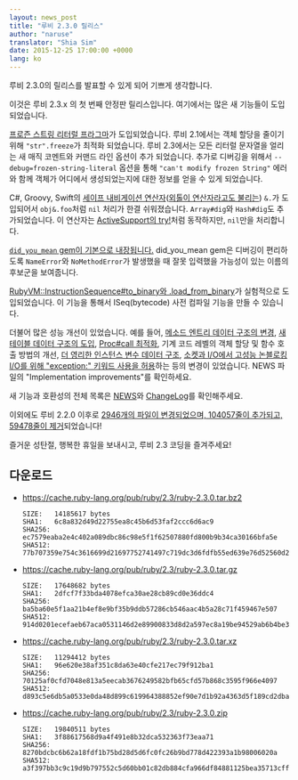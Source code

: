 ```yaml
---
layout: news_post
title: "루비 2.3.0 릴리스"
author: "naruse"
translator: "Shia Sim"
date: 2015-12-25 17:00:00 +0000
lang: ko
---
```


루비 2.3.0의 릴리스를 발표할 수 있게 되어 기쁘게 생각합니다.

이것은 루비 2.3.x 의 첫 번째 안정판 릴리스입니다.
여기에서는 많은 새 기능들이 도입되었습니다.

[프로즌 스트링 리터럴 프라그마](https://bugs.ruby-lang.org/issues/11473)가
도입되었습니다. 루비 2.1에서는 객체 할당을 줄이기 위해 `"str".freeze`가 최적화 되었습니다.
루비 2.3에서는 모든 리터럴 문자열을 얼리는 새 매직 코멘트와 커맨드 라인 옵션이 추가 되었습니다.
추가로 디버깅을 위해서 `--debug=frozen-string-literal` 옵션을 통해 `"can't modify frozen String"` 에러와 함께 객체가 어디에서 생성되었는지에 대한 정보를 얻을 수 있게 되었습니다.

C#, Groovy, Swift의 [세이프 내비게이션 연산자](https://bugs.ruby-lang.org/issues/11537)([외톨이 연산자라고도 불리는](https://instagram.com/p/-M9l6mRPLR/)) `&.`가 도입되어서 `obj&.foo`처럼 `nil` 처리가 한결 쉬워졌습니다. `Array#dig`와 `Hash#dig`도 추가되었습니다. 이 연산자는 [ActiveSupport의 try!](http://api.rubyonrails.org/v4.2.5/classes/Object.html#method-i-try-21)처럼 동작하지만, `nil`만을 처리합니다.

[`did_you_mean` gem이 기본으로 내장됩니다.](https://bugs.ruby-lang.org/issues/11252) did_you_mean gem은 디버깅이 편리하도록 `NameError`와 `NoMethodError`가 발생했을 때 잘못 입력했을 가능성이 있는 이름의 후보군을 보여줍니다.

[RubyVM::InstructionSequence#to_binary와 .load_from_binary](https://bugs.ruby-lang.org/issues/11788)가 실험적으로 도입되었습니다. 이 기능을 통해서 ISeq(bytecode) 사전 컴파일 기능을 만들 수 있습니다.

더불어 많은 성능 개선이 있었습니다. 예를 들어, [메소드 엔트리 데이터 구조의 변경](https://bugs.ruby-lang.org/issues/11278), [새 테이블 데이터 구조의 도입](https://bugs.ruby-lang.org/issues/11420), [Proc#call 최적화](https://bugs.ruby-lang.org/issues/11569), 기계 코드 레벨의 객체 할당 및 함수 호출 방법의 개선, [더 영리한 인스턴스 변수 데이터 구조](https://bugs.ruby-lang.org/issues/11170), [소켓과 I/O에서 고성능 논블로킹 I/O를 위해 "exception:" 키워드 사용을 허용](https://bugs.ruby-lang.org/issues/11229)하는 등의 변경이 있었습니다. NEWS 파일의 "Implementation improvements"를 확인하세요.

새 기능과 호환성의 전체 목록은 [NEWS](https://github.com/ruby/ruby/blob/v2_3_0/NEWS)와 [ChangeLog](https://github.com/ruby/ruby/blob/v2_3_0/ChangeLog)를 확인해주세요.

이외에도 루비 2.2.0 이후로 [2946개의 파일이 변경되었으며, 104057줄이 추가되고, 59478줄이 제거](https://github.com/ruby/ruby/compare/v2_2_0...v2_3_0)되었습니다!

즐거운 성탄절, 행복한 휴일을 보내시고, 루비 2.3 코딩을 즐겨주세요!

## 다운로드

* <https://cache.ruby-lang.org/pub/ruby/2.3/ruby-2.3.0.tar.bz2>

      SIZE:   14185617 bytes
      SHA1:   6c8a832d49d22755ea8c45b6d53faf2ccc6d6ac9
      SHA256: ec7579eaba2e4c402a089dbc86c98e5f1f62507880fd800b9b34ca30166bfa5e
      SHA512: 77b707359e754c3616699d21697752741497c719dc3d6fdfb55ed639e76d52560d293ae54cbe5c63be78dc73fbe60f1b8615d704d017bdfe1994aa9747d26a6c

* <https://cache.ruby-lang.org/pub/ruby/2.3/ruby-2.3.0.tar.gz>

      SIZE:   17648682 bytes
      SHA1:   2dfcf7f33bda4078efca30ae28cb89cd0e36ddc4
      SHA256: ba5ba60e5f1aa21b4ef8e9bf35b9ddb57286cb546aac4b5a28c71f459467e507
      SHA512: 914d0201ecefaeb67aca0531146d2e89900833d8d2a597ec8a19be94529ab6b4be367f9b0cee2868b407288896cc14b64d96150223cac0aef8aafc46fc3dd7cc

* <https://cache.ruby-lang.org/pub/ruby/2.3/ruby-2.3.0.tar.xz>

      SIZE:   11294412 bytes
      SHA1:   96e620e38af351c8da63e40cfe217ec79f912ba1
      SHA256: 70125af0cfd7048e813a5eecab3676249582bfb65cfd57b868c3595f966e4097
      SHA512: d893c5e6db5a0533e0da48d899c619964388852ef90e7d1b92a4363d5f189cd2dba32a009581f62b9f42a8e6027975fc3c18b64faf356f5e3ac43a8d69ec5327

* <https://cache.ruby-lang.org/pub/ruby/2.3/ruby-2.3.0.zip>

      SIZE:   19840511 bytes
      SHA1:   3f88617568d9a4f491e8b32dca532363f73eaa71
      SHA256: 8270bdcbc6b62a18fdf1b75bd28d5d6fc0fc26b9bd778d422393a1b98006020a
      SHA512: a3f397bb3c9c19d9b797552c5d60bb01c82db884cfa966df84881125bea35713cffd99f88fb86b271bae72d9cfb09ad9b33838cffcf6365c091459479914fdef
